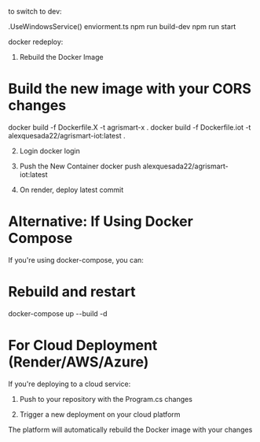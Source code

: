 to switch to dev:

.UseWindowsService()
enviorment.ts
npm run build-dev
npm run start


docker redeploy:

1. Rebuild the Docker Image
# Build the new image with your CORS changes
docker build -f Dockerfile.X -t agrismart-x .
docker build -f Dockerfile.iot -t alexquesada22/agrismart-iot:latest .

2. Login
docker login

3. Push the New Container
docker push alexquesada22/agrismart-iot:latest

4. On render, deploy latest commit


# Alternative: If Using Docker Compose

If you're using docker-compose, you can:

# Rebuild and restart

docker-compose up --build -d

# For Cloud Deployment (Render/AWS/Azure)

If you're deploying to a cloud service:

1. Push to your repository with the Program.cs changes

2. Trigger a new deployment on your cloud platform

The platform will automatically rebuild the Docker image with your changes